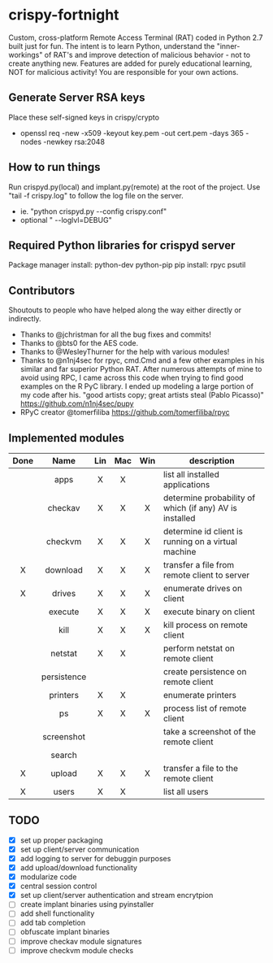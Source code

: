 # crispy-fortnight
Custom, cross-platform Remote Access Terminal (RAT) coded in Python 2.7 built just for fun. The intent is to learn Python, understand the "inner-workings" of RAT's and improve detection of malicious behavior - not to create anything new. Features are added for purely educational learning, NOT for malicious activity! You are responsible for your own actions.

## Generate Server RSA keys
Place these self-signed keys in crispy/crypto
- openssl req -new -x509 -keyout key.pem -out cert.pem -days 365 -nodes -newkey rsa:2048

## How to run things
Run crispyd.py(local) and implant.py(remote) at the root of the project. Use "tail -f crispy.log" to follow the log file on the server.
- ie. "python crispyd.py --config crispy.conf"
- optional " --loglvl=DEBUG"

## Required Python libraries for crispyd server
Package manager install:
python-dev
python-pip
pip install:
rpyc
psutil

## Contributors
Shoutouts to people who have helped along the way either directly or indirectly.
- Thanks to @jchristman for all the bug fixes and commits!
- Thanks to @bts0 for the AES code.
- Thanks to @WesleyThurner for the help with various modules!
- Thanks to @n1nj4sec for rpyc, cmd.Cmd and a few other examples in his similar and far superior Python RAT. After numerous attempts of mine to avoid using RPC, I came across this code when trying to find good examples on the R
PyC library. I ended up modeling a large portion of my code after his. "good artists copy; great artists steal (Pablo Picasso)" https://github.com/n1nj4sec/pupy
- RPyC creator @tomerfiliba https://github.com/tomerfiliba/rpyc

## Implemented modules
| Done | Name | Lin | Mac | Win | description |
|:---:|:---:|:---:|:---:|:---:|---|
|   | apps | X | X |   | list all installed applications  |
|   | checkav | X | X | X | determine probability of which (if any) AV is installed |
|   | checkvm | X | X | X | determine id client is running on a virtual machine  |
| X | download | X | X | X | transfer a file from remote client to server |
| X | drives | X | X | X |  enumerate drives on client |
|   | execute | X | X | X | execute binary on client |
|   | kill  | X | X | X |  kill process on remote client |
|   | netstat | X | X |   | perform netstat on remote client  |
|   | persistence  |   |   |   | create persistence on remote client |
|   | printers  | X | X |   | enumerate printers |
|   | ps | X | X | X | process list of remote client |
|   | screenshot |   |   |   | take a screenshot of the remote client |
|   | search |   |   |   |   |
| X | upload | X | X | X | transfer a file to the remote client |
| X | users | X | X |   |  list all users |

## TODO
- [x] set up proper packaging
- [x] set up client/server communication
- [x] add logging to server for debuggin purposes
- [x] add upload/download functionality
- [x] modularize code
- [x] central session control
- [x] set up client/server authentication and stream encrytpion
- [ ] create implant binaries using pyinstaller
- [ ] add shell functionality
- [ ] add tab completion
- [ ] obfuscate implant binaries
- [ ] improve checkav module signatures
- [ ] improve checkvm module checks
